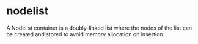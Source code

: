 # nodelist
A Nodelist container is a doubly-linked list where the nodes of the list can be created and stored to avoid memory allocation on insertion. 
